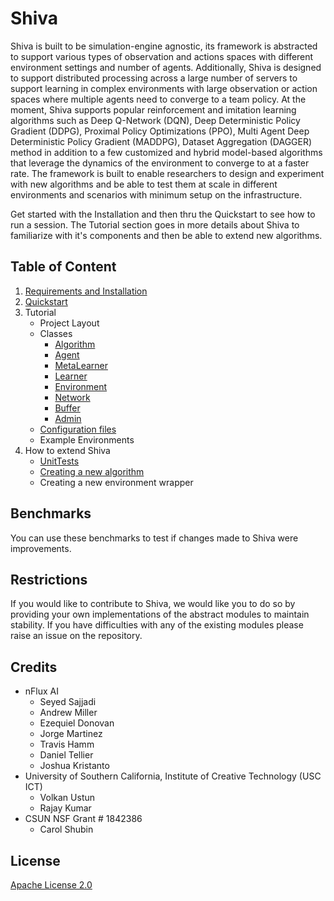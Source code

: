 # Shiva

Shiva is built to be simulation-engine agnostic, its framework is abstracted to support various types of observation and 
actions spaces with different environment settings and number of agents. Additionally, Shiva is designed to support 
distributed processing across a large number of servers to support learning in complex environments with large 
observation or action spaces where multiple agents need to converge to a team policy. At the moment, Shiva supports 
popular reinforcement and imitation learning algorithms such as Deep Q-Network (DQN), Deep Deterministic Policy Gradient 
(DDPG), Proximal Policy Optimizations (PPO), Multi Agent Deep Deterministic Policy Gradient (MADDPG), Dataset 
Aggregation (DAGGER) method in addition to a few customized and hybrid model-based algorithms that leverage the dynamics 
of the environment to converge to at a faster rate. The framework is built to enable researchers to design and 
experiment with new algorithms and be able to test them at scale in different environments and scenarios with minimum 
setup on the infrastructure.

Get started with the Installation and then thru the Quickstart to see how to run a session. The Tutorial section goes in 
more details about Shiva to familiarize with it's components and then be able to extend new algorithms.

## Table of Content

1. [Requirements and Installation](./shiva/docs/Getting-Started.md)
2. [Quickstart](./shiva/docs/Quick-Start.md)
3. Tutorial
    * Project Layout
    * Classes
        * [Algorithm](./shiva/docs/Algorithms.md)
        * [Agent](./shiva/docs/Agents.md)
        * [MetaLearner](./shiva/docs/Metalearners.md)
        * [Learner](./shiva/docs/Learners.md)
        * [Environment](./shiva/docs/Environments.md)
        * [Network](./shiva/docs/Networks.md)
        * [Buffer](./shiva/docs/Buffers.md)
        * [Admin](./shiva/docs/Admin.md)
    * [Configuration files](./shiva/docs/Config-Files.md)
    * Example Environments
4. How to extend Shiva
    * [UnitTests](./shiva/docs/UnitTests.md)
    * [Creating a new algorithm](./shiva/docs/Extending-Algorithm.md)
    * Creating a new environment wrapper

## Benchmarks

You can use these benchmarks to test if changes made to Shiva were improvements.

## Restrictions

If you would like to contribute to Shiva, we would like you to do so by providing your own implementations of the abstract modules to maintain stability. If you have difficulties with any of the existing modules please raise an issue on the repository.

## Credits

* nFlux AI
   * Seyed Sajjadi
   * Andrew Miller
   * Ezequiel Donovan
   * Jorge Martinez
   * Travis Hamm
   * Daniel Tellier
   * Joshua Kristanto
* University of Southern California, Institute of Creative Technology (USC ICT)
   * Volkan Ustun
   * Rajay Kumar
* CSUN NSF Grant # 1842386
   * Carol Shubin

## License

[Apache License 2.0](LICENSE)
